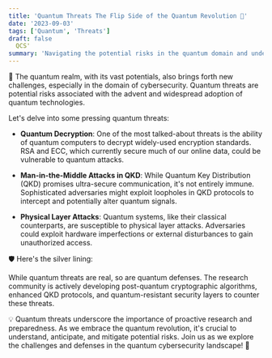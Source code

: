 ```yaml
---
title: 'Quantum Threats The Flip Side of the Quantum Revolution 🚫'
date: '2023-09-03'
tags: ['Quantum', 'Threats']
draft: false
  QCS'
summary: 'Navigating the potential risks in the quantum domain and understanding the defenses against them!'
---
```


🚫 The quantum realm, with its vast potentials, also brings forth new challenges, especially in the domain of cybersecurity. Quantum threats are potential risks associated with the advent and widespread adoption of quantum technologies.

Let's delve into some pressing quantum threats:

- **Quantum Decryption**: One of the most talked-about threats is the ability of quantum computers to decrypt widely-used encryption standards. RSA and ECC, which currently secure much of our online data, could be vulnerable to quantum attacks.

- **Man-in-the-Middle Attacks in QKD**: While Quantum Key Distribution (QKD) promises ultra-secure communication, it's not entirely immune. Sophisticated adversaries might exploit loopholes in QKD protocols to intercept and potentially alter quantum signals.

- **Physical Layer Attacks**: Quantum systems, like their classical counterparts, are susceptible to physical layer attacks. Adversaries could exploit hardware imperfections or external disturbances to gain unauthorized access.

🛡️ Here's the silver lining:

While quantum threats are real, so are quantum defenses. The research community is actively developing post-quantum cryptographic algorithms, enhanced QKD protocols, and quantum-resistant security layers to counter these threats.

💡 Quantum threats underscore the importance of proactive research and preparedness. As we embrace the quantum revolution, it's crucial to understand, anticipate, and mitigate potential risks. Join us as we explore the challenges and defenses in the quantum cybersecurity landscape! 🌌
